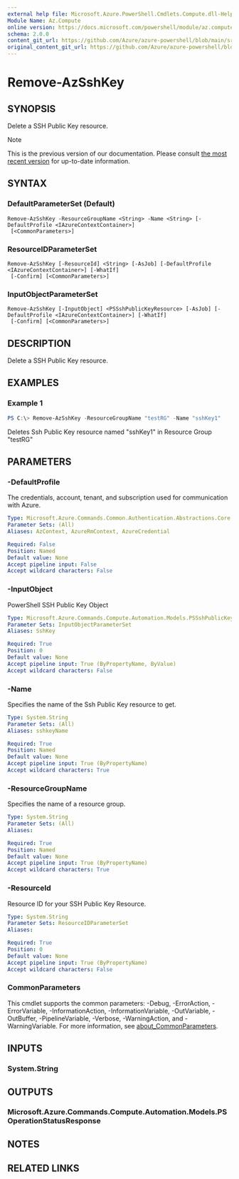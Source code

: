 ```yaml
---
external help file: Microsoft.Azure.PowerShell.Cmdlets.Compute.dll-Help.xml
Module Name: Az.Compute
online version: https://docs.microsoft.com/powershell/module/az.compute/remove-azsshkey
schema: 2.0.0
content_git_url: https://github.com/Azure/azure-powershell/blob/main/src/Compute/Compute/help/Remove-AzSshKey.md
original_content_git_url: https://github.com/Azure/azure-powershell/blob/main/src/Compute/Compute/help/Remove-AzSshKey.md
---
```


# Remove-AzSshKey

## SYNOPSIS
Delete a SSH Public Key resource.

> [!NOTE]
>This is the previous version of our documentation. Please consult [the most recent version](/powershell/module/az.compute/remove-azsshkey) for up-to-date information.

## SYNTAX

### DefaultParameterSet (Default)
```
Remove-AzSshKey -ResourceGroupName <String> -Name <String> [-DefaultProfile <IAzureContextContainer>]
 [<CommonParameters>]
```

### ResourceIDParameterSet
```
Remove-AzSshKey [-ResourceId] <String> [-AsJob] [-DefaultProfile <IAzureContextContainer>] [-WhatIf]
 [-Confirm] [<CommonParameters>]
```

### InputObjectParameterSet
```
Remove-AzSshKey [-InputObject] <PSSshPublicKeyResource> [-AsJob] [-DefaultProfile <IAzureContextContainer>] [-WhatIf]
 [-Confirm] [<CommonParameters>]
```

## DESCRIPTION
Delete a SSH Public Key resource.

## EXAMPLES

### Example 1
```powershell
PS C:\> Remove-AzSshKey -ResourceGroupName "testRG" -Name "sshKey1"
```

Deletes Ssh Public Key resource named "sshKey1" in Resource Group "testRG"

## PARAMETERS

### -DefaultProfile
The credentials, account, tenant, and subscription used for communication with Azure.

```yaml
Type: Microsoft.Azure.Commands.Common.Authentication.Abstractions.Core.IAzureContextContainer
Parameter Sets: (All)
Aliases: AzContext, AzureRmContext, AzureCredential

Required: False
Position: Named
Default value: None
Accept pipeline input: False
Accept wildcard characters: False
```

### -InputObject
PowerShell SSH Public Key Object

```yaml
Type: Microsoft.Azure.Commands.Compute.Automation.Models.PSSshPublicKeyResource
Parameter Sets: InputObjectParameterSet
Aliases: SshKey

Required: True
Position: 0
Default value: None
Accept pipeline input: True (ByPropertyName, ByValue)
Accept wildcard characters: False
```

### -Name
Specifies the name of the Ssh Public Key resource to get.

```yaml
Type: System.String
Parameter Sets: (All)
Aliases: sshkeyName

Required: True
Position: Named
Default value: None
Accept pipeline input: True (ByPropertyName)
Accept wildcard characters: True
```

### -ResourceGroupName
Specifies the name of a resource group.

```yaml
Type: System.String
Parameter Sets: (All)
Aliases:

Required: True
Position: Named
Default value: None
Accept pipeline input: True (ByPropertyName)
Accept wildcard characters: True
```

### -ResourceId
Resource ID for your SSH Public Key Resource.

```yaml
Type: System.String
Parameter Sets: ResourceIDParameterSet
Aliases:

Required: True
Position: 0
Default value: None
Accept pipeline input: True (ByPropertyName)
Accept wildcard characters: False
```

### CommonParameters
This cmdlet supports the common parameters: -Debug, -ErrorAction, -ErrorVariable, -InformationAction, -InformationVariable, -OutVariable, -OutBuffer, -PipelineVariable, -Verbose, -WarningAction, and -WarningVariable. For more information, see [about_CommonParameters](http://go.microsoft.com/fwlink/?LinkID=113216).

## INPUTS

### System.String

## OUTPUTS

### Microsoft.Azure.Commands.Compute.Automation.Models.PSOperationStatusResponse

## NOTES

## RELATED LINKS
